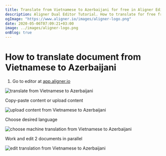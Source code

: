```yaml
---
title: Translate from Vietnamese to Azerbaijani for free in Aligner Editor
description: Aligner Dual Editor Tutorial. How to translate for free from Vietnamese to Azerbaijani. Aligner is multilingual document management platform. 
ogImage: "https://www.aligner.io/images/aligner-logo.png"
date: 2020-05-06T07:09:21+03:00
image: ../images/aligner-logo.png
onBlog: true
---
```


# How to translate document from Vietnamese to Azerbaijani

1. Go to editor at [app.aligner.io](https://app.aligner.io "Aligner App web page")

![translate from Vietnamese to Azerbaijani](../aligner-blank-editor.png "translate from Vietnamese to Azerbaijani")

Copy-paste content or upload content

![upload content from Vietnamese to Azerbaijani](../aligner-uploaded-document.png "upload content from Vietnamese to Azerbaijani")

Choose desired language

![choose machine translation from Vietnamese to Azerbaijani](../aligner-language-dropdown.png "choose machine translation from Vietnamese to Azerbaijani")

Work and edit 2 documents in parallel

![edit translation from Vietnamese to Azerbaijani](../aligner-double-sitded-editor.png "edit translation from Vietnamese to Azerbaijani")

